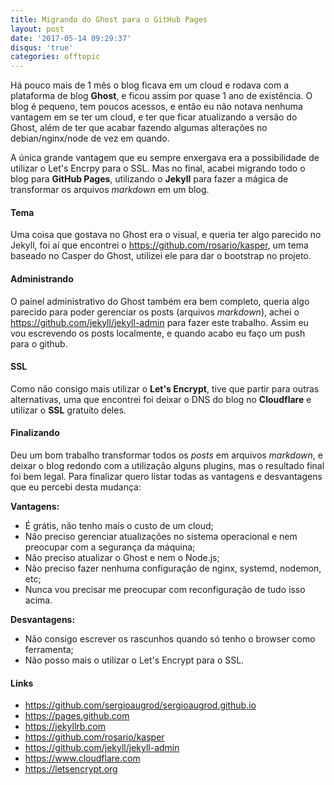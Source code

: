 ```yaml
---
title: Migrando do Ghost para o GitHub Pages
layout: post
date: '2017-05-14 09:29:37'
disqus: 'true'
categories: offtopic
---
```


Há pouco mais de 1 mês o blog ficava em um cloud e rodava com a plataforma de blog **Ghost**, e ficou assim por quase 1 ano de existência. O blog é pequeno, tem poucos acessos, e então eu não notava nenhuma vantagem em se ter um cloud, e ter que ficar atualizando a versão do Ghost, além de ter que acabar fazendo algumas alterações no debian/nginx/node de vez em quando. 

A única grande vantagem que eu sempre enxergava era a possibilidade de utilizar o Let's Encrpy para o SSL. Mas no final, acabei migrando todo o blog para **GitHub Pages**, utilizando o **Jekyll** para fazer a mágica de transformar os arquivos *markdown* em um blog.

#### Tema

Uma coisa que gostava no Ghost era o visual, e queria ter algo parecido no Jekyll, foi aí que encontrei o <https://github.com/rosario/kasper>, um tema baseado no Casper do Ghost, utilizei ele para dar o bootstrap no projeto.

#### Administrando

O painel administrativo do Ghost também era bem completo, queria algo parecido para poder gerenciar os posts (arquivos *markdown*), achei o <https://github.com/jekyll/jekyll-admin> para fazer este trabalho. Assim eu vou escrevendo os posts localmente, e quando acabo eu faço um push para o github.

#### SSL

Como não consigo mais utilizar o **Let's Encrypt**, tive que partir para outras alternativas, uma que encontrei foi deixar o DNS do blog no **Cloudflare** e utilizar o **SSL** gratuíto deles.

#### Finalizando

Deu um bom trabalho transformar todos os *posts* em arquivos *markdown*, e deixar o blog redondo com a utilização alguns plugins, mas o resultado final foi bem legal. Para finalizar quero listar todas as vantagens e desvantagens que eu percebi desta mudança:

**Vantagens:**

- É grátis, não tenho mais o custo de um cloud;
- Não preciso gerenciar atualizações no sistema operacional e nem preocupar com a segurança da máquina;
- Não preciso atualizar o Ghost e nem o Node.js;
- Não preciso fazer nenhuma configuração de nginx, systemd, nodemon, etc;
- Nunca vou precisar me preocupar com reconfiguração de tudo isso acima.

**Desvantagens:**

- Não consigo escrever os rascunhos quando só tenho o browser como ferramenta;
- Não posso mais o utilizar o Let's Encrypt para o SSL.

#### Links

- <https://github.com/sergioaugrod/sergioaugrod.github.io>
- <https://pages.github.com>
- <https://jekyllrb.com>
- <https://github.com/rosario/kasper>
- <https://github.com/jekyll/jekyll-admin>
- <https://www.cloudflare.com>
- <https://letsencrypt.org>